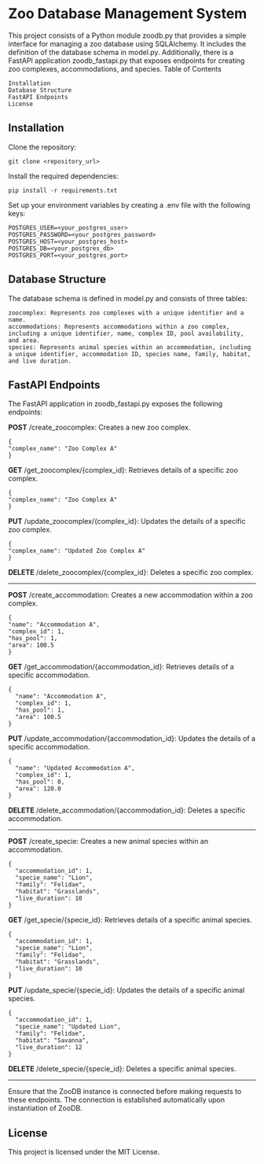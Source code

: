 # Zoo Database Management System

This project consists of a Python module zoodb.py that provides a simple interface for managing a zoo database using SQLAlchemy. It includes the definition of the database schema in model.py. Additionally, there is a FastAPI application zoodb_fastapi.py that exposes endpoints for creating zoo complexes, accommodations, and species.
Table of Contents

    Installation
    Database Structure
    FastAPI Endpoints
    License

## Installation

Clone the repository:

```
git clone <repository_url>
```
Install the required dependencies:
```
pip install -r requirements.txt
```
Set up your environment variables by creating a .env file with the following keys:
```
POSTGRES_USER=<your_postgres_user>
POSTGRES_PASSWORD=<your_postgres_password>
POSTGRES_HOST=<your_postgres_host>
POSTGRES_DB=<your_postgres_db>
POSTGRES_PORT=<your_postgres_port>
```

## Database Structure

The database schema is defined in model.py and consists of three tables:

    zoocomplex: Represents zoo complexes with a unique identifier and a name.
    accommodations: Represents accommodations within a zoo complex, including a unique identifier, name, complex ID, pool availability, and area.
    species: Represents animal species within an accommodation, including a unique identifier, accommodation ID, species name, family, habitat, and live duration.

## FastAPI Endpoints

The FastAPI application in zoodb_fastapi.py exposes the following endpoints:

**POST** /create_zoocomplex: Creates a new zoo complex.

    {
    "complex_name": "Zoo Complex A"
    }

**GET** /get_zoocomplex/{complex_id}: Retrieves details of a specific zoo complex.

    {
    "complex_name": "Zoo Complex A"
    }

**PUT** /update_zoocomplex/{complex_id}: Updates the details of a specific zoo complex.

    {
    "complex_name": "Updated Zoo Complex A"
    }

**DELETE** /delete_zoocomplex/{complex_id}: Deletes a specific zoo complex.

---

**POST** /create_accommodation: Creates a new accommodation within a zoo complex.

    {
    "name": "Accommodation A",
    "complex_id": 1,
    "has_pool": 1,
    "area": 100.5
    }

**GET** /get_accommodation/{accommodation_id}: Retrieves details of a specific accommodation.

    {
      "name": "Accommodation A",
      "complex_id": 1,
      "has_pool": 1,
      "area": 100.5
    }

**PUT** /update_accommodation/{accommodation_id}: Updates the details of a specific accommodation.

    {
      "name": "Updated Accommodation A",
      "complex_id": 1,
      "has_pool": 0,
      "area": 120.0
    }

**DELETE** /delete_accommodation/{accommodation_id}: Deletes a specific accommodation.

---

**POST** /create_specie: Creates a new animal species within an accommodation.

    {
      "accommodation_id": 1,
      "specie_name": "Lion",
      "family": "Felidae",
      "habitat": "Grasslands",
      "live_duration": 10
    }

**GET** /get_specie/{specie_id}: Retrieves details of a specific animal species.

    {
      "accommodation_id": 1,
      "specie_name": "Lion",
      "family": "Felidae",
      "habitat": "Grasslands",
      "live_duration": 10
    }

**PUT** /update_specie/{specie_id}: Updates the details of a specific animal species.

    {
      "accommodation_id": 1,
      "specie_name": "Updated Lion",
      "family": "Felidae",
      "habitat": "Savanna",
      "live_duration": 12
    }

**DELETE** /delete_specie/{specie_id}: Deletes a specific animal species.

---

Ensure that the ZooDB instance is connected before making requests to these endpoints. The connection is established automatically upon instantiation of ZooDB.

## License

This project is licensed under the MIT License.